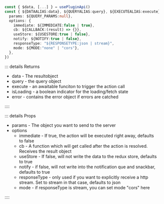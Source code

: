 ```typescript
const { $data, [...] } = usePluginApi()
const { ${DATAALIAS:data}, ${QUERYALIAS:query}, ${EXECUTEALIAS:execute}, ${ISLOADINGALIAS:isLoading}, ${ERRORALIAS:error} } = $data.${DATATYPE:example}.${ROUTENAME:getAll}({
  params: ${QUERY_PARAMS:null},
  options: {
    immediate: ${IMMEDIATE:false | true},
    cb: ${CALLBACK:(result) => {}},
    useStore: ${USESTORE:true | false},
    notify: ${NOTIFY:true | false},
    responseType: "${RESPONSETYPE:json | stream}",
    mode: ${MODE:"none" | "cors"},
  },
})
```

::: details Returns

- data - The resultobject
- query - the query object
- execute - an awaitable funciton to trigger the action call
- isLoading - a boolean indicator for the loading/fetch state
- error - contains the error object if errors are catched

::::

::: details Props

- params - The object you want to send to the server
- options
  - immediate - If true, the action will be executed right away, defaults to false
  - cb - A function which will get called after the action is resolved. Receives the result object
  - useStore - If false, will not write the data to the redux store, defaults to true
  - notify - if false, will not write into the notification que and snackbar, defaults to true
  - responseType - only used if you want to explicitly receive a http stream. Set to stream in that case, defaults to json
  - mode - if responseType is stream, you can set mode "cors" here

::::
